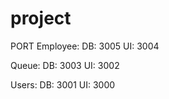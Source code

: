 # project

PORT 
  Employee: 
    DB: 3005
    UI: 3004
    
  Queue:
    DB: 3003
    UI: 3002
    
  Users:
    DB: 3001
    UI: 3000
